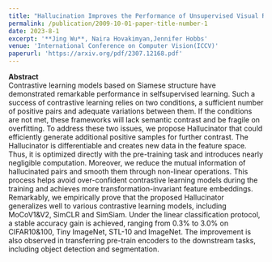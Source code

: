 ```yaml
---
title: "Hallucination Improves the Performance of Unsupervised Visual Representation Learning"
permalink: /publication/2009-10-01-paper-title-number-1
date: 2023-8-1
excerpt: '**Jing Wu**, Naira Hovakimyan,Jennifer Hobbs'
venue: 'International Conference on Computer Vision(ICCV)'
paperurl: 'https://arxiv.org/pdf/2307.12168.pdf'
---
```


**Abstract** \
Contrastive learning models based on Siamese structure have demonstrated remarkable performance in selfsupervised learning. Such a success of contrastive learning relies on two conditions, a sufficient number of positive pairs and adequate variations between them. If the
conditions are not met, these frameworks will lack semantic contrast and be fragile on overfitting. To address these
two issues, we propose Hallucinator that could efficiently
generate additional positive samples for further contrast.
The Hallucinator is differentiable and creates new data in
the feature space. Thus, it is optimized directly with the
pre-training task and introduces nearly negligible computation. Moreover, we reduce the mutual information of hallucinated pairs and smooth them through non-linear operations. This process helps avoid over-confident contrastive
learning models during the training and achieves more
transformation-invariant feature embeddings. Remarkably,
we empirically prove that the proposed Hallucinator generalizes well to various contrastive learning models, including MoCoV1&V2, SimCLR and SimSiam. Under the linear
classification protocol, a stable accuracy gain is achieved,
ranging from 0.3% to 3.0% on CIFAR10&100, Tiny ImageNet, STL-10 and ImageNet. The improvement is also observed in transferring pre-train encoders to the downstream
tasks, including object detection and segmentation.
